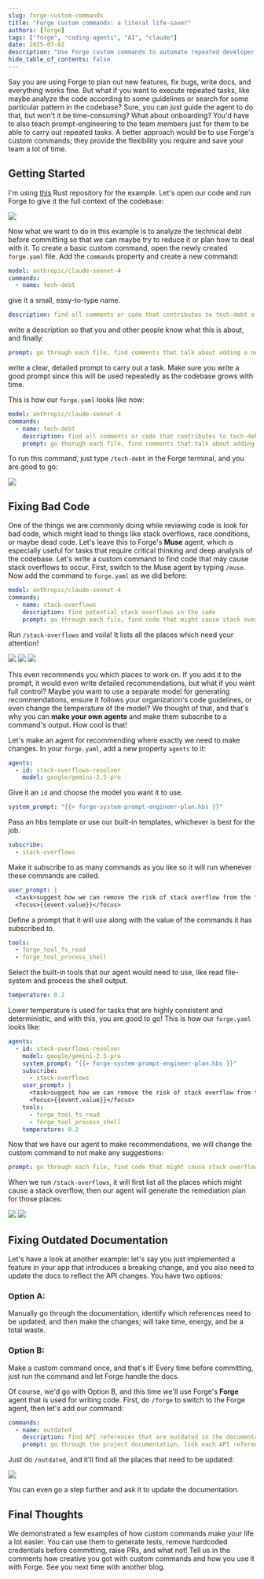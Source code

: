 ```yaml
---
slug: forge-custom-commands
title: "Forge custom commands: a literal life-saver"
authors: [forge]
tags: ["forge", "coding-agents", "AI", "claude"]
date: 2025-07-02
description: "Use Forge custom commands to automate repeated developer workflows and enforce code guidelines with one-liner triggers."
hide_table_of_contents: false
---
```


<!-- truncate -->

Say you are using Forge to plan out new features, fix bugs, write docs, and everything works fine. But what if you want to execute repeated tasks, like maybe analyze the code according to some guidelines or search for some particular pattern in the codebase? Sure, you can just guide the agent to do that, but won't it be time-consuming? What about onboarding? You'd have to also teach prompt-engineering to the team members just for them to be able to carry out repeated tasks. A better approach would be to use Forge's custom commands; they provide the flexibility you require and save your team a lot of time.

## Getting Started

I'm using [this](https://github.com/lencx/ChatGPT) Rust repository for the example. Let's open our code and run Forge to give it the full context of the codebase:

![](../static/blog/start.png)

Now what we want to do in this example is to analyze the technical debt before committing so that we can maybe try to reduce it or plan how to deal with it. To create a basic custom command, open the newly created `forge.yaml` file. Add the `commands` property and create a new command:

```yaml
model: anthropic/claude-sonnet-4
commands:
  - name: tech-debt
```

give it a small, easy-to-type name.

```yaml
description: find all comments or code that contributes to tech-debt of the codebase
```

write a description so that you and other people know what this is about, and finally:

```yaml
prompt: go through each file, find comments that talk about adding a new feature or a todo, or anything that contributes to technical debt
```

write a clear, detailed prompt to carry out a task. Make sure you write a good prompt since this will be used repeatedly as the codebase grows with time.

This is how our `forge.yaml` looks like now:

```yaml
model: anthropic/claude-sonnet-4
commands:
  - name: tech-debt
    description: find all comments or code that contributes to tech-debt of the codebase
    prompt: go thorugh each file, find comments that talk about adding a new feature or a todo, or anything that contributes to technical debt
```

To run this command, just type `/tech-debt` in the Forge terminal, and you are good to go:

![](../static/blog/tech-debt.png)

## Fixing Bad Code

One of the things we are commonly doing while reviewing code is look for bad code, which might lead to things like stack overflows, race conditions, or maybe dead code. Let's leave this to Forge's **Muse** agent, which is especially useful for tasks that require critical thinking and deep analysis of the codebase. Let's write a custom command to find code that may cause stack overflows to occur. First, switch to the Muse agent by typing `/muse`. Now add the command to `forge.yaml` as we did before:

```yaml
model: anthropic/claude-sonnet-4
commands:
  - name: stack-overflows
    description: find potential stack overflows in the code
    prompt: go through each file, find code that might cause stack overflows, list all instances along with thier severity.
```

Run `/stack-overflows` and voila! It lists all the places which need your attention!

![](../static/blog/stack-overflow-start.png)
![](../static/blog/stack-overflow1.png)
![](../static/blog/stack-overflow2.png)

This even recommends you which places to work on. If you add it to the prompt, it would even write detailed recommendations, but what if you want full control? Maybe you want to use a separate model for generating recommendations, ensure it follows your organization's code guidelines, or even change the temperature of the model? We thought of that, and that's why you can **make your own agents** and make them subscribe to a command's output. How cool is that!

Let's make an agent for recommending where exactly we need to make changes. In your `forge.yaml`, add a new property `agents` to it:

```yaml
agents:
  - id: stack-overflows-resolver
    model: google/gemini-2.5-pro
```

Give it an `id` and choose the model you want it to use.

```yaml
system_prompt: "{{> forge-system-prompt-engineer-plan.hbs }}"
```

Pass an hbs template or use our built-in templates, whichever is best for the job.

```yaml
subscribe:
  - stack-overflows
```

Make it subscribe to as many commands as you like so it will run whenever these commands are called.

```yaml
user_prompt: |
  <task>suggest how we can remove the risk of stack overflow from the following code chunks and make them safe, make a plan</task>
  <focus>{{event.value}}</focus>
```

Define a prompt that it will use along with the value of the commands it has subscribed to.

```yaml
tools:
  - forge_tool_fs_read
  - forge_tool_process_shell
```

Select the built-in tools that our agent would need to use, like read file-system and process the shell output.

```yaml
temperature: 0.2
```

Lower temperature is used for tasks that are highly consistent and deterministic, and with this, you are good to go! This is how our `forge.yaml` looks like:

```yaml
agents:
  - id: stack-overflows-resolver
    model: google/gemini-2.5-pro
    system_prompt: "{{> forge-system-prompt-engineer-plan.hbs }}"
    subscribe:
      - stack-overflows
    user_prompt: |
      <task>suggest how we can remove the risk of stack overflow from the following code chunks and make them safe, make a plan</task>
      <focus>{{event.value}}</focus>
    tools:
      - forge_tool_fs_read
      - forge_tool_process_shell
    temperature: 0.2
```

Now that we have our agent to make recommendations, we will change the custom command to not make any suggestions:

```yaml
prompt: go through each file, find code that might cause stack overflows, list all instances along with their severity, don't recommend any solutions.
```

When we run `/stack-overflows`, it will first list all the places which might cause a stack overflow, then our agent will generate the remediation plan for those places:

![](../static/blog/stack-overflow3.png)
![](../static/blog/stack-overflow4.png)

## Fixing Outdated Documentation

Let's have a look at another example: let's say you just implemented a feature in your app that introduces a breaking change, and you also need to update the docs to reflect the API changes. You have two options:

### Option A:

Manually go through the documentation, identify which references need to be updated, and then make the changes; will take time, energy, and be a total waste.

### Option B:

Make a custom command once, and that's it! Every time before committing, just run the command and let Forge handle the docs.

Of course, we'd go with Option B, and this time we'll use Forge's **Forge** agent that is used for writing code. First, do `/forge` to switch to the Forge agent, then let's add our command:

```yaml
commands:
  - name: outdated
    description: find API references that are outdated in the documentation
    prompt: go through the project documentation, link each API reference with its implementation in the codebase, and list which places need to be updated in the documentation
```

Just do `/outdated`, and it'll find all the places that need to be updated:

![](../static/blog/outdated-docs.png)

You can even go a step further and ask it to update the documentation.

## Final Thoughts

We demonstrated a few examples of how custom commands make your life a lot easier. You can use them to generate tests, remove hardcoded credentials before committing, raise PRs, and what not! Tell us in the comments how creative you got with custom commands and how you use it with Forge. See you next time with another blog.
